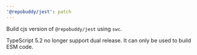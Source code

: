 ```yaml
---
'@repobuddy/jest': patch
---
```


Build cjs version of `@repobuddy/jest` using `swc`.

TypeScript 5.2 no longer support dual release.
It can only be used to build ESM code.